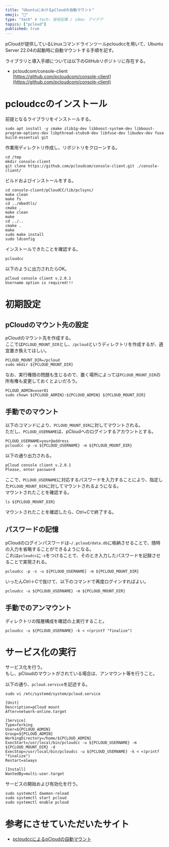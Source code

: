 ```yaml
---
title: "UbuntuにおけるpCloudの自動マウント"
emoji: "🦔"
type: "tech" # tech: 技術記事 / idea: アイデア
topics: ["pcloud"]
published: true
---
```


pCloudが提供しているLinuxコマンドラインツールpcloudccを用いて、Ubuntu Server 22.04の起動時に自動マウントする手順を記す。

ライブラリと導入手順については以下のGitHubリポジトリに存在する。

* pcloudcom/console-client  
[https://github.com/pcloudcom/console-client](https://github.com/pcloudcom/console-client)

# pcloudccのインストール

前提となるライブラリをインストールする。

```bash:terminal
sudo apt install -y cmake zlib1g-dev libboost-system-dev libboost-program-options-dev libpthread-stubs0-dev libfuse-dev libudev-dev fuse build-essential git
```

作業用ディレクトリ作成し、リポジトリをクローンする。

```bash:terminal
cd /tmp
mkdir console-client
git clone https://github.com/pcloudcom/console-client.git ./console-client/
```

ビルドおよびインストールをする。

```bash:terminal
cd console-client/pCloudCC/lib/pclsync/
make clean
make fs
cd ../mbedtls/
cmake .
make clean
make
cd ../..
cmake .
make
sudo make install
sudo ldconfig
```

インストールできたことを確認する。

```bash:terminal
pcloudcc
```

以下のように出力されたらOK。

```
pCloud console client v.2.0.1
Username option is required!!!
```

# 初期設定

## pCloudのマウント先の設定

pCloudのマウント先を作成する。  
ここでは`PCLOUD_MOUNT_DIR`とし、`/pcloud`というディレクトリを作成するが、適宜置き換えてほしい。

```bash:terminal
PCLOUD_MOUNT_DIR=/pcloud
sudo mkdir ${PCLOUD_MOUNT_DIR}
```

なお、実行権限の問題も生じるので、置く場所によっては`PCLOUD_MOUNT_DIR`の所有権も変更しておくとよいだろう。

```bash:terminal
PCLOUD_ADMIN=user01
sudo chown ${PCLOUD_ADMIN}:${PCLOUD_ADMIN} ${PCLOUD_MOUNT_DIR}
```

## 手動でのマウント

以下のコマンドにより、`PCLOUD_MOUNT_DIR`に対してマウントされる。  
ただし、`PCLOUD_USERNAME`は、pCloudへのログインするアカウントとする。

```bash:terminal
PCLOUD_USERNAME=your@address
pcloudcc -p -u ${PCLOUD_USERNAME} -m ${PCLOUD_MOUNT_DIR}
```

以下の通り出力される。

```
pCloud console client v.2.0.1
Please, enter password
```

ここで、`PCLOUD_USERNAME`に対応するパスワードを入力することにより、指定した`PCLOUD_MOUNT_DIR`に対してマウントされるようになる。  
マウントされたことを確認する。

```bash:terminal
ls ${PCLOUD_MOUNT_DIR}
```

マウントされたことを確認したら、Ctrl+Cで終了する。


## パスワードの記憶

pCloudのログインパスワードは`~/.pcloud/data.db`に格納させることで、随時の入力を省略することができるようになる。  
これは`pcloudcc`に`-s`をつけることで、そのとき入力したパスワードを記録させることで実現される。

```bash:terminal
pcloudcc -p -s -u ${PCLOUD_USERNAME} -m ${PCLOUD_MOUNT_DIR}
```

いったんCtrl＋Cで抜けて、以下のコマンドで再度ログインすればよい。

```bash:terminal
pcloudcc -u ${PCLOUD_USERNAME} -m ${PCLOUD_MOUNT_DIR}
```


## 手動でのアンマウント

ディレクトリの階層構成を確認の上実行すること。

```bash:terminal
pcloudcc -u ${PCLOUD_USERNAME} -k < <(printf "finalize")
```

# サービス化の実行

サービス化を行う。  
もし、pCloudのマウントがされている場合は、アンマウント等を行うこと。

以下の通り、`pcloud.service`を記述する。

```bash:terminal
sudo vi /etc/systemd/system/pcloud.service
```

```
[Unit]
Description=pCloud mount
After=network-online.target

[Service]
Type=forking
User=${PCLOUD_ADMIN}
Group=${PCLOUD_ADMIN}
WorkingDirectory=/home/${PCLOUD_ADMIN}
ExecStart=/usr/local/bin/pcloudcc -u ${PCLOUD_USERNAME} -m ${PCLOUD_MOUNT_DIR} -d
ExecStop=/usr/local/bin/pcloudcc -u ${PCLOUD_USERNAME} -k < <(printf "finalize")
Restart=always

[Install]
WantedBy=multi-user.target
```

サービスの開始および有効化を行う。

```bash:terminal
sudo systemctl daemon-reload
sudo systemctl start pcloud
sudo systemctl enable pcloud
```

# 参考にさせていただいたサイト

* [pcloudccによるpCloudの自動マウント](https://ready-oneself.net/article/2022-02-16.html)

